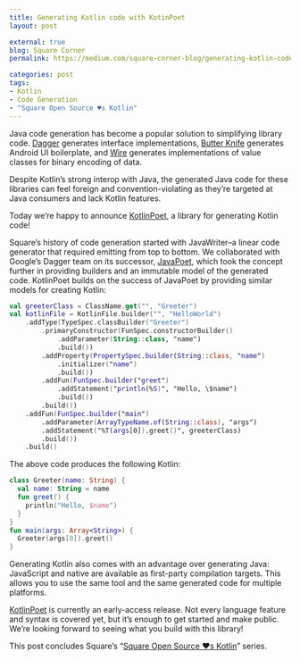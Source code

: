 ```yaml
---
title: Generating Kotlin code with KotinPoet
layout: post

external: true
blog: Square Corner
permalink: https://medium.com/square-corner-blog/generating-kotlin-code-with-kotlinpoet-119dc20f74d4

categories: post
tags:
- Kotlin
- Code Generation
- "Square Open Source ♥s Kotlin"
---
```


Java code generation has become a popular solution to simplifying library code. [Dagger](https://github.com/google/dagger/) generates interface implementations, [Butter Knife](https://github.com/JakeWharton/butterknife/) generates Android UI boilerplate, and [Wire](https://github.com/square/wire) generates implementations of value classes for binary encoding of data.

Despite Kotlin’s strong interop with Java, the generated Java code for these libraries can feel foreign and convention-violating as they’re targeted at Java consumers and lack Kotlin features.

Today we’re happy to announce [KotlinPoet](http://github.com/square/kotlinpoet), a library for generating Kotlin code!

Square’s history of code generation started with JavaWriter–a linear code generator that required emitting from top to bottom. We collaborated with Google’s Dagger team on its successor, [JavaPoet](https://github.com/square/javapoet), which took the concept further in providing builders and an immutable model of the generated code. KotlinPoet builds on the success of JavaPoet by providing similar models for creating Kotlin:

```kotlin
val greeterClass = ClassName.get("", "Greeter")
val kotlinFile = KotlinFile.builder("", "HelloWorld")
    .addType(TypeSpec.classBuilder("Greeter")
        .primaryConstructor(FunSpec.constructorBuilder()
            .addParameter(String::class, "name")
            .build())
        .addProperty(PropertySpec.builder(String::class, "name")
            .initializer("name")
            .build())
        .addFun(FunSpec.builder("greet")
            .addStatement("println(%S)", "Hello, \$name")
            .build())
        .build())
    .addFun(FunSpec.builder("main")
        .addParameter(ArrayTypeName.of(String::class), "args")
        .addStatement("%T(args[0]).greet()", greeterClass)
        .build())
    .build()
```

The above code produces the following Kotlin:

```kotlin
class Greeter(name: String) {
  val name: String = name
  fun greet() {
    println("Hello, $name")
  }
}
fun main(args: Array<String>) {
  Greeter(args[0]).greet()
}
```

Generating Kotlin also comes with an advantage over generating Java: JavaScript and native are available as first-party compilation targets. This allows you to use the same tool and the same generated code for multiple platforms.

[KotlinPoet](http://github.com/square/kotlinpoet) is currently an early-access release. Not every language feature and syntax is covered yet, but it’s enough to get started and make public. We’re looking forward to seeing what you build with this library!

This post concludes Square’s “[Square Open Source ♥s Kotlin](https://medium.com/square-corner-blog/square-open-source-loves-kotlin-c57c21710a17)” series.
